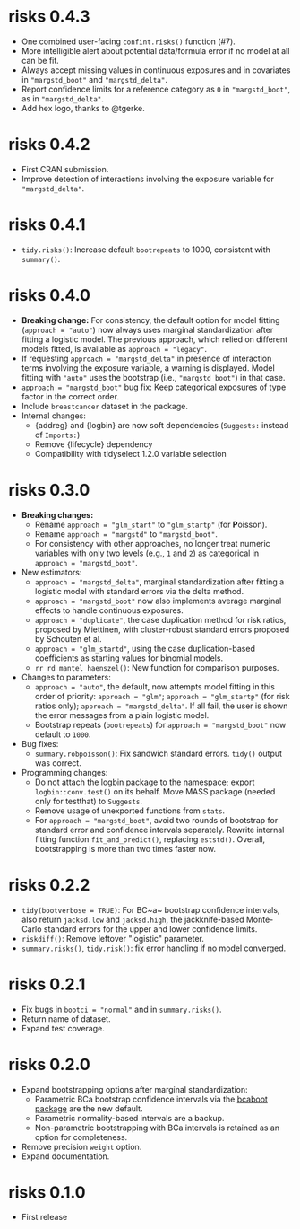 # risks 0.4.3

* One combined user-facing `confint.risks()` function (#7).
* More intelligible alert about potential data/formula error if no model at all 
  can be fit.
* Always accept missing values in continuous exposures and in covariates in
  `"margstd_boot"` and `"margstd_delta"`.
* Report confidence limits for a reference category as `0` in `"margstd_boot"`,
  as in `"margstd_delta"`.
* Add hex logo, thanks to @tgerke.


# risks 0.4.2

* First CRAN submission.
* Improve detection of interactions involving the exposure variable for 
  `"margstd_delta"`.


# risks 0.4.1

* `tidy.risks()`: Increase default `bootrepeats` to 1000, consistent with 
  `summary()`.


# risks 0.4.0

* **Breaking change:** For consistency, the default option for model fitting 
  (`approach = "auto"`) now always uses marginal standardization after fitting
  a logistic model. The previous approach, which relied on different models 
  fitted, is available as `approach = "legacy"`.
* If requesting `approach = "margstd_delta"` in presence of interaction
  terms involving the exposure variable, a warning is displayed. Model fitting
  with `"auto"` uses the bootstrap (i.e., `"margstd_boot"`) in that case.
* `approach = "margstd_boot"` bug fix: Keep categorical exposures of type factor
  in the correct order.
* Include `breastcancer` dataset in the package.
* Internal changes:
  + {addreg} and {logbin} are now soft dependencies (`Suggests:` instead of
    `Imports:`)
  + Remove {lifecycle} dependency
  + Compatibility with tidyselect 1.2.0 variable selection


# risks 0.3.0

* **Breaking changes:**
  + Rename `approach = "glm_start"` to `"glm_startp"` (for **P**oisson).
  + Rename `approach = "margstd"` to `"margstd_boot"`.
  + For consistency with other approaches, no longer treat numeric variables 
    with only two levels (e.g., `1` and `2`) as categorical in 
    `approach = "margstd_boot"`.
* New estimators:
  + `approach = "margstd_delta"`, marginal standardization after fitting a 
    logistic model with standard errors via the delta method.
  + `approach = "margstd_boot"` now also implements average marginal effects to 
     handle continuous exposures.
  + `approach = "duplicate"`, the case duplication method for risk ratios,
    proposed by Miettinen, with cluster-robust standard errors proposed by 
    Schouten et al.
  + `approach = "glm_startd"`, using the case duplication-based 
    coefficients as starting values for binomial models. 
  + `rr_rd_mantel_haenszel()`: New function for comparison purposes.
* Changes to parameters:
  + `approach = "auto"`, the default, now attempts model fitting in this order 
    of priority: `approach = "glm"`; `approach = "glm_startp"` (for risk ratios
    only); `approach = "margstd_delta"`. If all fail, the user
    is shown the error messages from a plain logistic model.
  + Bootstrap repeats (`bootrepeats`) for `approach = "margstd_boot"` now 
    default to `1000`.
* Bug fixes:
  + `summary.robpoisson()`: Fix sandwich standard errors. `tidy()` output was
    correct.
* Programming changes:
  + Do not attach the logbin package to the namespace; export 
    `logbin::conv.test()` on its behalf. Move MASS package (needed only for 
    testthat) to `Suggests`.
  + Remove usage of unexported functions from `stats`.
  + For `approach = "margstd_boot"`, avoid two rounds of bootstrap for standard
    error and confidence intervals separately. Rewrite internal fitting function
    `fit_and_predict()`, replacing `eststd()`. Overall, bootstrapping is more
    than two times faster now.


# risks 0.2.2

* `tidy(bootverbose = TRUE)`: For BC~a~ bootstrap confidence intervals,
  also return `jacksd.low` and `jacksd.high`, the jackknife-based Monte-Carlo 
  standard errors for the upper and lower confidence limits.
* `riskdiff()`: Remove leftover "logistic" parameter.
* `summary.risks()`, `tidy.risk()`: fix error handling if no model converged.


# risks 0.2.1

* Fix bugs in `bootci = "normal"` and in `summary.risks()`.
* Return name of dataset.
* Expand test coverage.


# risks 0.2.0

* Expand bootstrapping options after marginal standardization:
   + Parametric BCa bootstrap confidence intervals via the [bcaboot package](https://cran.r-project.org/web/packages/bcaboot/) are the new default.
   + Parametric normality-based intervals are a backup.
   + Non-parametric bootstrapping with BCa intervals is retained as an option 
     for completeness.
* Remove precision `weight` option.
* Expand documentation.


# risks 0.1.0

* First release
